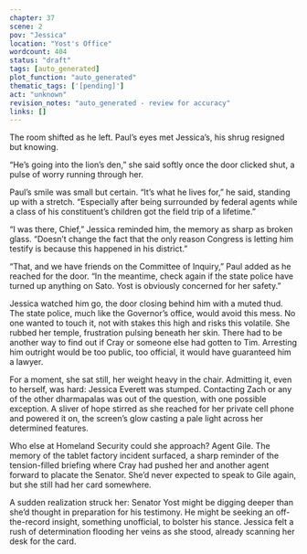 ```yaml
---
chapter: 37
scene: 2
pov: "Jessica"
location: "Yost's Office"
wordcount: 404
status: "draft"
tags: [auto_generated]
plot_function: "auto_generated"
thematic_tags: ['[pending]']
act: "unknown"
revision_notes: "auto_generated - review for accuracy"
links: []
---
```


The room shifted as he left. Paul’s eyes met Jessica’s, his shrug resigned but knowing. 

“He’s going into the lion’s den,” she said softly once the door clicked shut, a pulse of worry running through her. 

Paul’s smile was small but certain. “It’s what he lives for,” he said, standing up with a stretch. “Especially after being surrounded by federal agents while a class of his constituent’s children got the field trip of a lifetime.” 

“I was there, Chief,” Jessica reminded him, the memory as sharp as broken glass. “Doesn’t change the fact that the only reason Congress is letting him testify is because this happened in his district.” 

“That, and we have friends on the Committee of Inquiry,” Paul added as he reached for the door. “In the meantime, check again if the state police have turned up anything on Sato. Yost is obviously concerned for her safety.” 

Jessica watched him go, the door closing behind him with a muted thud. The state police, much like the Governor’s office, would avoid this mess. No one wanted to touch it, not with stakes this high and risks this volatile. She rubbed her temple, frustration pulsing beneath her skin. There had to be another way to find out if Cray or someone else had gotten to Tim. Arresting him outright would be too public, too official, it would have guaranteed him a lawyer. 

For a moment, she sat still, her weight heavy in the chair. Admitting it, even to herself, was hard: Jessica Everett was stumped. Contacting Zach or any of the other dharmapalas was out of the question, with one possible exception. A sliver of hope stirred as she reached for her private cell phone and powered it on, the screen’s glow casting a pale light across her determined features. 

Who else at Homeland Security could she approach? Agent Gile. The memory of the tablet factory incident surfaced, a sharp reminder of the tension-filled briefing where Cray had pushed her and another agent forward to placate the Senator. She’d never expected to speak to Gile again, but she still had her card somewhere. 

A sudden realization struck her: Senator Yost might be digging deeper than she’d thought in preparation for his testimony. He might be seeking an off-the-record insight, something unofficial, to bolster his stance. Jessica felt a rush of determination flooding her veins as she stood, already scanning her desk for the card.

